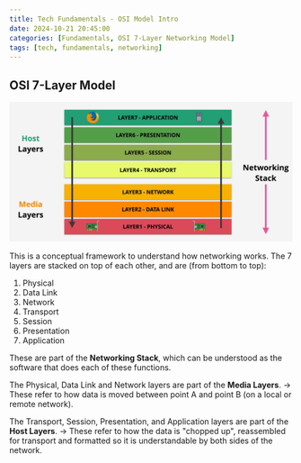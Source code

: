 ```yaml
---
title: Tech Fundamentals - OSI Model Intro
date: 2024-10-21 20:45:00
categories: [Fundamentals, OSI 7-Layer Networking Model]
tags: [tech, fundamentals, networking]
---
```

## OSI 7-Layer Model

![OSI Layer Model](assets/img/OSI7-LayerModel.png)

This is a conceptual framework to understand how networking works. The 7 layers are stacked on top of each other, and are (from bottom to top):

1. Physical
2. Data Link
3. Network
4. Transport
5. Session
6. Presentation
7. Application

These are part of the **Networking Stack**, which can be understood as the software that does each of these functions.

The Physical, Data Link and Network layers are part of the **Media Layers**. -> These refer to how data is moved between point A and point B (on a local or remote network).

The Transport, Session, Presentation, and Application layers are part of the **Host Layers**. -> These refer to how the data is "chopped up", reassembled for transport and formatted so it is understandable by both sides of the network.
